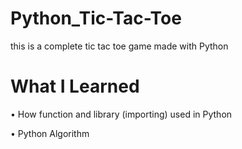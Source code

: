 # Python_Tic-Tac-Toe
this is a complete tic tac toe game made with Python

# What I Learned

• How function and library (importing) used in Python

• Python Algorithm
